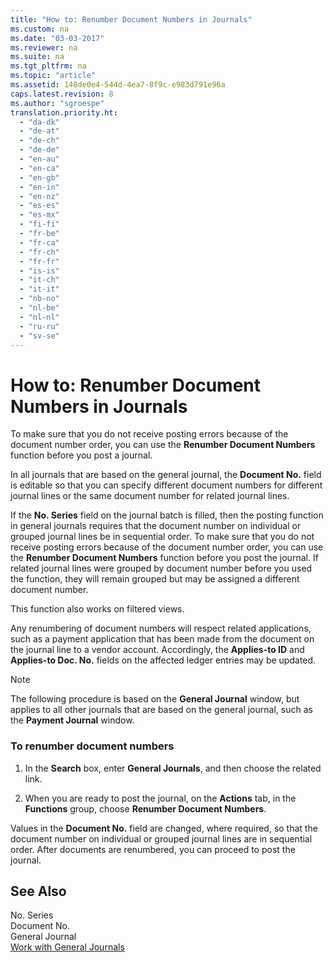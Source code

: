 ```yaml
---
title: "How to: Renumber Document Numbers in Journals"
ms.custom: na
ms.date: "03-03-2017"
ms.reviewer: na
ms.suite: na
ms.tgt_pltfrm: na
ms.topic: "article"
ms.assetid: 148de0e4-544d-4ea7-8f9c-e983d791e96a
caps.latest.revision: 8
ms.author: "sgroespe"
translation.priority.ht: 
  - "da-dk"
  - "de-at"
  - "de-ch"
  - "de-de"
  - "en-au"
  - "en-ca"
  - "en-gb"
  - "en-in"
  - "en-nz"
  - "es-es"
  - "es-mx"
  - "fi-fi"
  - "fr-be"
  - "fr-ca"
  - "fr-ch"
  - "fr-fr"
  - "is-is"
  - "it-ch"
  - "it-it"
  - "nb-no"
  - "nl-be"
  - "nl-nl"
  - "ru-ru"
  - "sv-se"
---
```

# How to: Renumber Document Numbers in Journals
To make sure that you do not receive posting errors because of the document number order, you can use the **Renumber Document Numbers** function before you post a journal.  
  
 In all journals that are based on the general journal, the **Document No.** field is editable so that you can specify different document numbers for different journal lines or the same document number for related journal lines.  
  
 If the **No. Series** field on the journal batch is filled, then the posting function in general journals requires that the document number on individual or grouped journal lines be in sequential order. To make sure that you do not receive posting errors because of the document number order, you can use the **Renumber Document Numbers** function before you post the journal. If related journal lines were grouped by document number before you used the function, they will remain grouped but may be assigned a different document number.  
  
 This function also works on filtered views.  
  
 Any renumbering of document numbers will respect related applications, such as a payment application that has been made from the document on the journal line to a vendor account. Accordingly, the **Applies\-to ID** and **Applies\-to Doc. No.** fields on the affected ledger entries may be updated.  
  
> [!NOTE]  
>  The following procedure is based on the **General Journal** window, but applies to all other journals that are based on the general journal, such as the **Payment Journal** window.  
  
### To renumber document numbers  
  
1.  In the **Search** box, enter **General Journals**, and then choose the related link.  
  
2.  When you are ready to post the journal, on the **Actions** tab, in the **Functions** group, choose **Renumber Document Numbers**.  
  
 Values in the **Document No.** field are changed, where required, so that the document number on individual or grouped journal lines are in sequential order. After documents are renumbered, you can proceed to post the journal.  
  
## See Also  
 No. Series   
 Document No.   
 General Journal   
 [Work with General Journals](../Finance/work-with-general-journals.md)